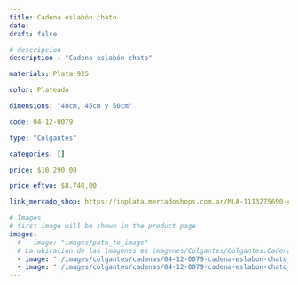 ```yaml
---
title: Cadena eslabón chato
date: 
draft: false

# descripcion
description : "Cadena eslabón chato"

materials: Plata 925

color: Plateado

dimensions: "40cm, 45cm y 50cm"

code: 04-12-0079

type: "Colgantes"

categories: []

price: $10.290,00

price_eftvo: $8.748,00

link_mercado_shop: https://inplata.mercadoshops.com.ar/MLA-1113275690-cadena-de-plata-eslabón-chato-_JM

# Images
# first image will be shown in the product page
images:
  # - image: "images/path_to_image"
  # La ubicacion de las imagenes es imagenes/Colgantes/Colgantes.Cadenas/04-12-0079-cadena-eslabon-chato
  - image: "./images/colgantes/cadenas/04-12-0079-cadena-eslabon-chato_a.JPG"
  - image: "./images/colgantes/cadenas/04-12-0079-cadena-eslabon-chato_b.JPG"
---
```

